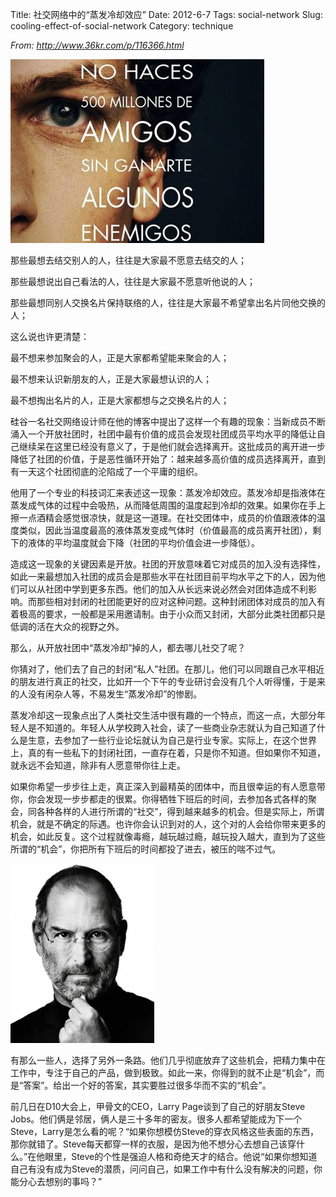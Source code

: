 Title: 社交网络中的“蒸发冷却效应”
Date: 2012-6-7
Tags: social-network
Slug: cooling-effect-of-social-network
Category: technique


*From:  http://www.36kr.com/p/116366.html*

![social-network](/static/images/2012/6/social_network1.jpg)

那些最想去结交别人的人，往往是大家最不愿意去结交的人；

那些最想说出自己看法的人，往往是大家最不愿意听他说的人；

那些最想同别人交换名片保持联络的人，往往是大家最不希望拿出名片同他交换的人；

这么说也许更清楚：

最不想来参加聚会的人，正是大家都希望能来聚会的人；

最不想来认识新朋友的人，正是大家最想认识的人；

最不想掏出名片的人，正是大家都想与之交换名片的人；

硅谷一名社交网络设计师在他的博客中提出了这样一个有趣的现象：当新成员不断涌入一个开放社团时，社团中最有价值的成员会发现社团成员平均水平的降低让自己继续呆在这里已经没有意义了，于是他们就会选择离开。这批成员的离开进一步降低了社团的价值，于是恶性循环开始了：越来越多高价值的成员选择离开，直到有一天这个社团彻底的沦陷成了一个平庸的组织。

他用了一个专业的科技词汇来表述这一现象：蒸发冷却效应。蒸发冷却是指液体在蒸发成气体的过程中会吸热，从而降低周围的温度起到冷却的效果。如果你在手上擦一点酒精会感觉很凉快，就是这一道理。在社交团体中，成员的价值跟液体的温度类似，因此当温度最高的液体蒸发变成气体时（价值最高的成员离开社团），剩下的液体的平均温度就会下降（社团的平均价值会进一步降低）。

造成这一现象的关键因素是开放。社团的开放意味着它对成员的加入没有选择性，如此一来最想加入社团的成员会是那些水平在社团目前平均水平之下的人，因为他们可以从社团中学到更多东西。他们的加入从长远来说必然会对团体造成不利影响。而那些相对封闭的社团能更好的应对这种问题。这种封闭团体对成员的加入有着极高的要求，一般都是采用邀请制。由于小众而又封闭，大部分此类社团都只是低调的活在大众的视野之外。

那么，从开放社团中“蒸发冷却”掉的人，都去哪儿社交了呢？

你猜对了，他们去了自己的封闭“私人”社团。在那儿，他们可以同跟自己水平相近的朋友进行真正的社交，比如开一个下午的专业研讨会没有几个人听得懂，于是来的人没有闲杂人等，不易发生“蒸发冷却”的惨剧。

蒸发冷却这一现象点出了人类社交生活中很有趣的一个特点，而这一点，大部分年轻人是不知道的。年轻人从学校跨入社会，读了一些商业杂志就认为自己知道了什么是生意，去参加了一些行业论坛就认为自己是行业专家。实际上，在这个世界上，真的有一些私下的封闭社团，一直存在着，只是你不知道。但如果你不知道，就永远不会知道，除非有人愿意带你往上走。

如果你希望一步步往上走，真正深入到最精英的团体中，而且很幸运的有人愿意带你，你会发现一步步都走的很累。你得牺牲下班后的时间，去参加各式各样的聚会，同各种各样的人进行所谓的“社交”，得到越来越多的机会。但是实际上，所谓机会，就是不确定的际遇。也许你会认识到对的人，这个对的人会给你带来更多的机会，如此反复。这个过程就像毒瘾，越玩越过瘾，越玩投入越大，直到为了这些所谓的“机会”，你把所有下班后的时间都投了进去，被压的喘不过气。

![Jobs](/static/images/2012/6/jobs.png)

有那么一些人，选择了另外一条路。他们几乎彻底放弃了这些机会，把精力集中在工作中，专注于自己的产品，做到极致。如此一来，你得到的就不止是“机会”，而是“答案”。给出一个好的答案，其实要胜过很多华而不实的“机会”。

前几日在D10大会上，甲骨文的CEO，Larry Page谈到了自己的好朋友Steve Jobs。他们俩是邻居，俩人是三十多年的密友。很多人都希望能成为下一个Steve，Larry是怎么看的呢？“如果你想模仿Steve的穿衣风格这些表面的东西，那你就错了。Steve每天都穿一样的衣服，是因为他不想分心去想自己该穿什么。”在他眼里，Steve的个性是强迫人格和奇绝天才的结合。他说“如果你想知道自己有没有成为Steve的潜质，问问自己，如果工作中有什么没有解决的问题，你能分心去想别的事吗？”

